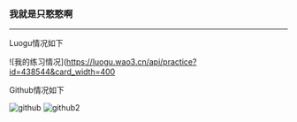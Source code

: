 ### 我就是只憨憨啊

<!--
**hhdxgd/hhdxgd** is a ✨ _special_ ✨ repository because its `README.md` (this file) appears on your GitHub profile.

Here are some ideas to get you started:

- 🔭 I’m currently working on ...
- 🌱 I’m currently learning ...
- 👯 I’m looking to collaborate on ...
- 🤔 I’m looking for help with ...
- 💬 Ask me about ...
- 📫 How to reach me: ...
- 😄 Pronouns: ...
- ⚡ Fun fact: ...
-->


------------

Luogu情况如下

![我的练习情况](https://luogu.wao3.cn/api/practice?id=438544&card_width=400

Github情况如下

![github](https://github-readme-stats.vercel.app/api?username=hhdxgd&show_icons=true&theme=slateorange)
![github2](https://github-readme-stats.vercel.app/api/top-langs/?username=hhdxgd&layout=compact&theme=slateorange)

